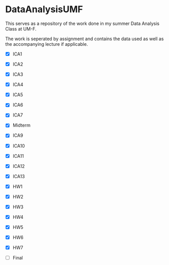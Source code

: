 # DataAnalysisUMF

This serves as a repository of the work done in my summer Data Analysis Class at UM-F.

The work is seperated by assignment and contains the data used as well as the accompanying lecture if applicable.

- [x] ICA1
- [x] ICA2
- [x] ICA3
- [x] ICA4
- [x] ICA5
- [x] ICA6
- [x] ICA7
- [x] Midterm
- [x] ICA9
- [x] ICA10
- [x] ICA11
- [x] ICA12
- [x] ICA13
- [x] HW1
- [x] HW2
- [x] HW3
- [x] HW4
- [x] HW5
- [x] HW6
- [x] HW7
- [ ] Final



